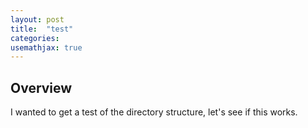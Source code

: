 ```yaml
---
layout: post
title:  "test"
categories: 
usemathjax: true
---
```


## Overview

I wanted to get a test of the directory structure, let's see if this works.

